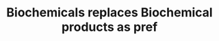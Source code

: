---
title: Biochemicals replaces Biochemical products as pref
longTitle: '"Biochemicals" replaces "Biochemical products" as preferred term in March 2009.'
tags:
- gccommon
historyNote:
- "[[Biochemicals Biochemical products]]"
---